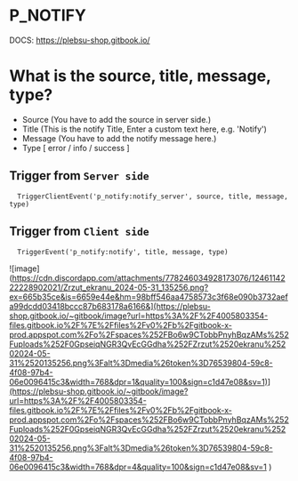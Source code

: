 # P_NOTIFY
DOCS: https://plebsu-shop.gitbook.io/

# What is the source, title, message, type?
- Source (You have to add the source in server side.)
- Title (This is the notify Title, Enter a custom text here, e.g. 'Notify')
- Message (You have to add the notify message here.)
- Type [ error / info / success ]

## Trigger from ``Server side``
```
  TriggerClientEvent('p_notify:notify_server', source, title, message, type)
```

## Trigger from ``Client side``
```
  TriggerEvent('p_notify:notify', title, message, type)
```

![image](https://cdn.discordapp.com/attachments/778246034928173076/1246114222228902021/Zrzut_ekranu_2024-05-31_135256.png?ex=665b35ce&is=6659e44e&hm=98bff546aa4758573c3f68e090b3732aefa99dcdd03418bccc87b683178a6166&](https://plebsu-shop.gitbook.io/~gitbook/image?url=https%3A%2F%2F4005803354-files.gitbook.io%2F%7E%2Ffiles%2Fv0%2Fb%2Fgitbook-x-prod.appspot.com%2Fo%2Fspaces%252FBo6w9CTobbPnyhBqzAMs%252Fuploads%252F0GpseiqNGR3QvEcGGdha%252FZrzut%2520ekranu%25202024-05-31%2520135256.png%3Falt%3Dmedia%26token%3D76539804-59c8-4f08-97b4-06e0096415c3&width=768&dpr=1&quality=100&sign=c1d47e08&sv=1)](https://plebsu-shop.gitbook.io/~gitbook/image?url=https%3A%2F%2F4005803354-files.gitbook.io%2F%7E%2Ffiles%2Fv0%2Fb%2Fgitbook-x-prod.appspot.com%2Fo%2Fspaces%252FBo6w9CTobbPnyhBqzAMs%252Fuploads%252F0GpseiqNGR3QvEcGGdha%252FZrzut%2520ekranu%25202024-05-31%2520135256.png%3Falt%3Dmedia%26token%3D76539804-59c8-4f08-97b4-06e0096415c3&width=768&dpr=4&quality=100&sign=c1d47e08&sv=1 )
